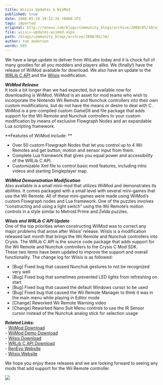 ```yaml
---
title: Wiisis Updates & WiiMod
published: true
date: 2008-05-10 19:12:24 +0000 UTC
tags: imported 
original: http://renevo.com/blogs/community_blogs/archive/2008/05/10/wiisis-updates-wiimod.aspx
file: wiisis-updates-wiimod.aspx
path: /blogs/community_blogs/archive/2008/05/10/
author: tom anderson
words: 505
---
```

We have a large update to deliver from WiiLabs today and it is chock full of many goodies for all you modders and players alike. We (finally!) have the release of WiiMod available for download. We also have an update to the [WRLib C API][1] and the [Wiisis][2] modification.

_**WiiMod Release**_   
It took a bit longer than we had expected, but available now for downloading is WiiMod. WiiMod is an asset for mod teams who wish to incorporate the Nintendo Wii Remote and Nunchuk controllers into their own custom modifications, but do not have the means or desire to deal with C . WiiMod is a pre-compiled custom GameDll and file package that adds support for the Wii Remote and Nunchuk controllers to your custom modification by means of exclusive Flowgraph Nodes and an expandable Lua scripting framework.

**Features of WiiMod include: **

* Over 50 custom Flowgraph Nodes that let you control up to 4 Wii Remotes and get button, motion and sensor input from them.
* Complete Lua framework that gives you equal power and accessibility of the WRLib C API.
* Customizable Xml file to control basic mod features, including intro videos and starting Singleplayer map.

_**WiiMod Demonstration Modification**_   
Also available is a small mini-mod that utilizes WiiMod and demonstrates its abilities. It comes packaged with a small level with several mini-games that use the Wii Remote. All of these mini-games were made using WiiMod’s custom Flowgraph nodes and Lua framework. One of the puzzles involves “constructing and using a light switch” using the Wii Remote’s motion controls in a style similar to Metroid Prime and Zelda puzzles.

_**Wiisis and WRLib C API Update**_   
One of the top priorities when constructing WiiMod was to correct any major problems that arose after Wiisis’ release. Wiisis is a modification released last month that brings the Wii Remote and Nunchuk controllers into Crysis. The WRLib C API is the source code package that adds support for the Wii Remote and Nunchuk controllers to the Crysis C Mod SDK.   
These two items have been updated to improve the support and overall functionality. The change log for Wiisis is as followed: 

* [Bug] Fixed bug that caused Nunchuk gestures to not be recognized very well
* [Bug] Fixed bug that sometimes prevented LED lights from refreshing on start
* [Bug] Fixed bug that caused the default Windows cursor to be used
* [Bug] Fixed bug that caused the Wii Remote Manager to think it was in the main menu while playing in Editor mode
* [Change] Reworked Wii Remote Warning video
* [Change] Reworked Nano Suit Menu controls to use the IR Sensor cursor instead of the Nunchuk analog stick for selection usage

_**Related Links:**_   
\- [WiiMod Download][3]   
\- [WiiMod Demo Download][4]   
\- [Wiisis Download][2]   
\- [WRLib C API Download][1]   
\- [RenEvo Website][5]   
\- [Wiisis Website][6]

  
We hope you enjoy these releases and we are looking forward to seeing any mods that add support for the Wii Remote controller.

![][7]

[1]: http://crymod.com/filebase.php?fileid=1097&lim=10
[2]: http://crymod.com/filebase.php?fileid=285
[3]: http://crymod.com/filebase.php?fileid=1484
[4]: http://crymod.com/filebase.php?fileid=1485
[5]: http://www.renevo.com/
[6]: http://www.wiisis.com/
[7]: http://renevo.com/aggbug.aspx?PostID=1885

